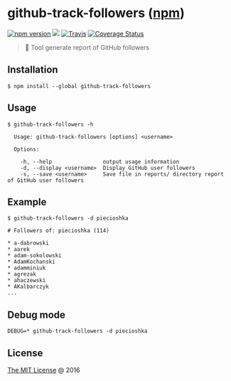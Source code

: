 # github-track-followers ([npm](https://www.npmjs.com/package/github-track-followers))

[![npm version](https://badge.fury.io/js/github-track-followers.svg)](https://badge.fury.io/js/github-track-followers)
![](https://img.shields.io/npm/dt/github-track-followers.svg)
[![Travis](https://img.shields.io/travis/piecioshka/github-track-followers.svg?maxAge=2592000)](https://travis-ci.org/piecioshka/github-track-followers)
[![Coverage Status](https://coveralls.io/repos/github/piecioshka/github-track-followers/badge.svg?branch=master)](https://coveralls.io/github/piecioshka/github-track-followers?branch=master)

> :hammer: Tool generate report of GitHub followers

## Installation

```
$ npm install --global github-track-followers
```

## Usage

```
$ github-track-followers -h

  Usage: github-track-followers [options] <username>

  Options:

    -h, --help                output usage information
    -d, --display <username>  Display GitHub user followers
    -s, --save <username>     Save file in reports/ directory report of GitHub user followers
```

## Example

```
$ github-track-followers -d piecioshka

# Followers of: piecioshka (114)

* a-dabrowski
* aarek
* adam-sokolowski
* AdamKochanski
* adamminiuk
* agrezak
* ahaczewski
* AKalbarczyk
...
```

## Debug mode

```
DEBUG=* github-track-followers -d piecioshka
```

## License

[The MIT License](http://piecioshka.mit-license.org) @ 2016
